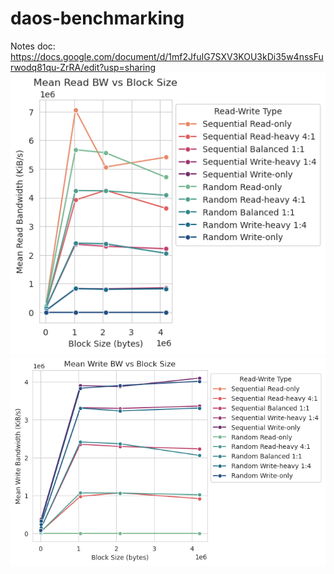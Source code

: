 # daos-benchmarking
Notes doc: https://docs.google.com/document/d/1mf2JfuIG7SXV3KOU3kDi35w4nssFurwodq81qu-ZrRA/edit?usp=sharing 
![Mean Read BW vs BS](read_bw_mean_kb.png)
![Mean Write BW vs BS](write_bw_mean_kb.png)

